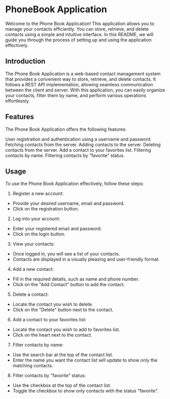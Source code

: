 # PhoneBook Application

Welcome to the Phone Book Application! This application allows you to manage your contacts efficiently. You can store, retrieve, and delete contacts using a simple and intuitive interface. In this README, we will guide you through the process of setting up and using the application effectively.

## Introduction

The Phone Book Application is a web-based contact management system that provides a convenient way to store, retrieve, and delete contacts. It follows a REST API implementation, allowing seamless communication between the client and server. With this application, you can easily organize your contacts, filter them by name, and perform various operations effortlessly.

## Features

The Phone Book Application offers the following features:

User registration and authentication using a username and password.
Fetching contacts from the server.
Adding contacts to the server.
Deleting contacts from the server.
Add a contact to your favorites list.
Filtering contacts by name.
Filtering contacts by "favorite" status.

## Usage

To use the Phone Book Application effectively, follow these steps:

1. Register a new account:

- Provide your desired username, email and password.
- Click on the registration button.

2. Log into your account:

- Enter your registered email and password.
- Click on the login button.

3. View your contacts:

- Once logged in, you will see a list of your contacts.
- Contacts are displayed in a visually pleasing and user-friendly format.

4. Add a new contact:

- Fill in the required details, such as name and phone number.
- Click on the "Add Contact" button to add the contact.

5. Delete a contact:

- Locate the contact you wish to delete.
- Click on the "Delete" button next to the contact.

6. Add a contact to your favorites list:

- Locate the contact you wish to add to favorites list.
- Click on the heart next to the contact.

7. Filter contacts by name:

- Use the search bar at the top of the contact list.
- Enter the name you want the contact list will update to show only the matching contacts.

8. Filter contacts by "favorite" status:

- Use the checkbox at the top of the contact list.
- Toggle the checkbox to show only contacts with the status "favorite".


